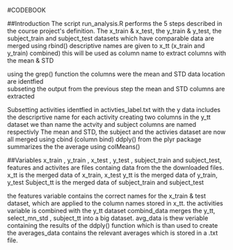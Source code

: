 #CODEBOOK

##Introduction
The script  run_analysis.R performs the 5 steps described in the course project's definition.
The x_train & x_test, the y_train & y_test, the subject_train and subject_test datasets which have comparable data are merged using rbind() 
descriptive names are given to x_tt (x_train and y_train) combined) this will be used as column name to extract columns with the mean & STD 

using the grep() function the columns were the mean and STD data location are identfied  
subseting the output from the previous step the mean and STD columns are extracted

Subsetting  activities identfied  in activties_label.txt with the y data includes the descriprtive name for each activity creating two columns in the 	y_tt dataset we than name the actvity and subject columns are named respectivly
The mean and STD, the subject and the activies dataset are now all merged using cbind (column bind)
ddply()  from the plyr package summarizes the the average using  colMeans()  
 

##Variables 
x_train ,  y_train ,  x_test ,  y_test ,  subject_train  and  subject_test, features and activites  are files containg data from the the downloaded files.
x_tt is the merged data of x_train, x_test
y_tt is the merged data of y_train, y_test
Subject_tt is the merged data of subject_train and subject_test

the features variable contains the correct names for the  x_train & test  dataset, which are applied to the column names stored in  x_tt.
the activities variable is combined with the y_tt dataset 
combind_data  merges the  y_tt, select_mn_std , subject_tt into a big dataset.
avg_data is thew veriable containing the results of the ddply() function which is than used to create the averages_data  contains the relevant averages which is stored in a  .txt  file.  


 
   

